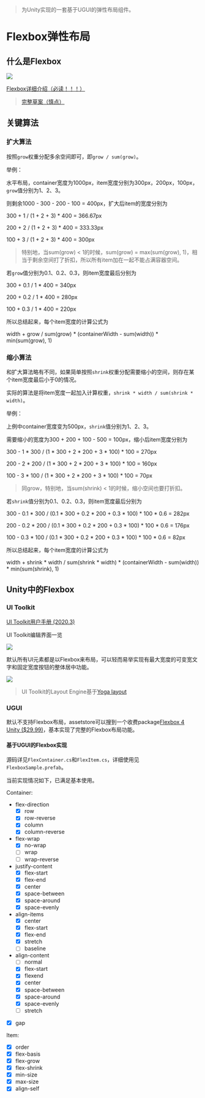 > 为Unity实现的一套基于UGUI的弹性布局组件。

# Flexbox弹性布局

## 什么是Flexbox

![](https://drafts.csswg.org/css-flexbox/images/flex-direction-terms.svg)

[Flexbox详细介绍（必读！！！）](https://css-tricks.com/snippets/css/a-guide-to-flexbox/)

> [完整草案（慎点）](https://drafts.csswg.org/css-flexbox/)

## 关键算法

### 扩大算法

按照`grow`权重分配多余空间即可，即`grow / sum(grow)`。

举例：

水平布局，container宽度为1000px，item宽度分别为300px，200px，100px，`grow`值分别为1、2、3。

则剩余1000 - 300 - 200 - 100 = 400px，扩大后item的宽度分别为

300 + 1 / (1 + 2 + 3) * 400 = 366.67px

200 + 2 / (1 + 2 + 3) * 400 = 333.33px

100 + 3 / (1 + 2 + 3) * 400 = 300px

> 特别地，当sum(grow) < 1的时候，sum(grow) = max(sum(grow), 1)，相当于剩余空间打了折扣，所以所有item加在一起不能占满容器空间。

若`grow`值分别为0.1、0.2、0.3，则item宽度最后分别为

300 + 0.1 / 1 * 400 = 340px

200 + 0.2 / 1 * 400 = 280px

100 + 0.3 / 1 * 400 = 220px

所以总结起来，每个item宽度的计算公式为

width + grow / sum(grow) * (containerWidth - sum(width)) * min(sum(grow), 1)

### 缩小算法

和扩大算法略有不同，如果简单按照`shrink`权重分配需要缩小的空间，则存在某个item宽度最后小于0的情况。

实际的算法是将item宽度一起加入计算权重，`shrink * width / sum(shrink * width)`。

举例：

上例中container宽度变为500px，`shrink`值分别为1、2、3。

需要缩小的宽度为300 + 200 + 100 - 500 = 100px，缩小后item宽度分别为

300 - 1 * 300 / (1 * 300 + 2 * 200 + 3 * 100) * 100 = 270px

200 - 2 * 200 / (1 * 300 + 2 * 200 + 3 * 100) * 100 = 160px

100 - 3 * 100 / (1 * 300 + 2 * 200 + 3 * 100) * 100 = 70px

> 同grow，特别地，当sum(shrink) < 1的时候，缩小空间也要打折扣。

若`shrink`值分别为0.1、0.2、0.3，则item宽度最后分别为

300 - 0.1 * 300 / (0.1 * 300 + 0.2 * 200 + 0.3 * 100) * 100 * 0.6 = 282px

200 - 0.2 * 200 / (0.1 * 300 + 0.2 * 200 + 0.3 * 100) * 100 * 0.6 = 176px

100 - 0.3 * 100 / (0.1 * 300 + 0.2 * 200 + 0.3 * 100) * 100 * 0.6 = 82px

所以总结起来，每个item宽度的计算公式为

width + shrink * width / sum(shrink * width) * (containerWidth - sum(width)) * min(sum(shrink), 1)

## Unity中的Flexbox

### UI Toolkit

[UI Toolkit用户手册 (2020.3)](https://docs.unity3d.com/2020.3/Documentation/Manual/UIElements.html)

UI Toolkit编辑界面一览

![](https://user-images.githubusercontent.com/1536338/163669159-bbfca20b-8aa4-44dc-a751-c2480fbf2989.png)

默认所有UI元素都是以Flexbox来布局，可以轻而易举实现有最大宽度的可变宽文字和固定宽度按钮的整体居中功能。

![](https://user-images.githubusercontent.com/1536338/163669305-c12dae12-016f-400e-b0b7-3c2dc207215b.gif)

> UI Toolkit的Layout Engine基于[Yoga layout](https://yogalayout.com/)

### UGUI

默认不支持Flexbox布局，assetstore可以搜到一个收费package[Flexbox 4 Unity ($29.99)](https://assetstore.unity.com/packages/tools/gui/flexbox-4-unity-139571)，基本实现了完整的Flexbox布局功能。

#### 基于UGUI的Flexbox实现

源码详见`FlexContainer.cs`和`FlexItem.cs`，详细使用见`FlexboxSample.prefab`。

当前实现情况如下，已满足基本使用。

Container:
* flex-direction
    * [x] row
    * [x] row-reverse
    * [x] column
    * [x] column-reverse
* flex-wrap
    * [x] no-wrap
    * [ ] wrap
    * [ ] wrap-reverse
* justify-content
    * [x] flex-start
    * [x] flex-end
    * [x] center
    * [x] space-between
    * [x] space-around
    * [x] space-evenly
* align-items
    * [x] center
    * [x] flex-start
    * [x] flex-end
    * [x] stretch
    * [ ] baseline
* align-content
    * [ ] normal
    * [x] flex-start
    * [x] flexend
    * [x] center
    * [x] space-between
    * [x] space-around
    * [x] space-evenly
    * [ ] stretch
* [x] gap

Item:
* [x] order
* [x] flex-basis
* [x] flex-grow
* [x] flex-shrink
* [x] min-size
* [x] max-size
* [x] align-self

